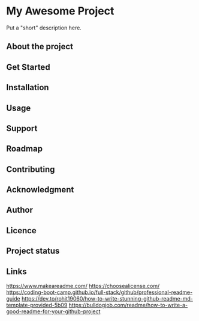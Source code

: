 # My Awesome Project

<!-- Optional: put some badge here -->
<!-- look at https://shields.io -->

Put a "short" description here. 

<!-- Optional: put a table of content -->

## About the project
<!-- This section  may be Optional and fusioned with the description. -->

## Get Started
<!-- if used, this section contain the "Installation" and "Usage" section -->

## Installation
<!-- What is required and how to install it -->

## Usage
<!-- How to use the project. Put some example (command and exepted output) -->

## Support 
<!-- Tell people where they can go to for help. It can be any combination -->
<!-- of an issue tracker, a chat room, an email address, etc... -->

## Roadmap
<!-- Ideas for futur evolution or missing features -->

## Contributing
<!-- How to contribute to the project, Issue, pullrequest... -->

## Acknowledgment
<!-- Who I am thankfull - good terms -->

## Author
<!-- People or teams who create and maintains the project -->

## Licence
<!-- if the project have a license, put it here. -->

## Project status
<!-- 
*** If you have run out of energy or time for your project, put a note at 
*** the top of the README saying that development has slowed down or stopped
*** completely. Someone may choose to fork your project or volunteer to step
*** in as a maintainer or owner, allowing your project to keep going. You 
*** can also make an explicit request for maintainers.
-->

## Links
https://www.makeareadme.com/
https://choosealicense.com/
https://coding-boot-camp.github.io/full-stack/github/professional-readme-guide
https://dev.to/rohit19060/how-to-write-stunning-github-readme-md-template-provided-5b09
https://bulldogjob.com/readme/how-to-write-a-good-readme-for-your-github-project
